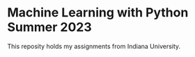 # Machine Learning with Python Summer 2023

This reposity holds my assignments from Indiana University.
